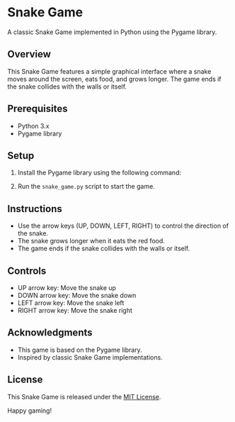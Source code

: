 # Snake Game

A classic Snake Game implemented in Python using the Pygame library.

## Overview

This Snake Game features a simple graphical interface where a snake moves around the screen, eats food, and grows longer. The game ends if the snake collides with the walls or itself.

## Prerequisites

- Python 3.x
- Pygame library

## Setup

1. Install the Pygame library using the following command:

2. Run the `snake_game.py` script to start the game.

## Instructions

- Use the arrow keys (UP, DOWN, LEFT, RIGHT) to control the direction of the snake.
- The snake grows longer when it eats the red food.
- The game ends if the snake collides with the walls or itself.

## Controls

- UP arrow key: Move the snake up
- DOWN arrow key: Move the snake down
- LEFT arrow key: Move the snake left
- RIGHT arrow key: Move the snake right

## Acknowledgments

- This game is based on the Pygame library.
- Inspired by classic Snake Game implementations.

## License

This Snake Game is released under the [MIT License](LICENSE).

Happy gaming!
